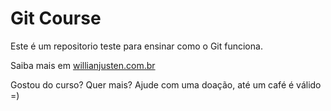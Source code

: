 # Git Course

Este é um repositorio teste para ensinar como o Git funciona.

Saiba mais em [willianjusten.com.br](http://williamjusten.com.br)

Gostou do curso? Quer mais? Ajude com uma doação, até um café é válido =)


